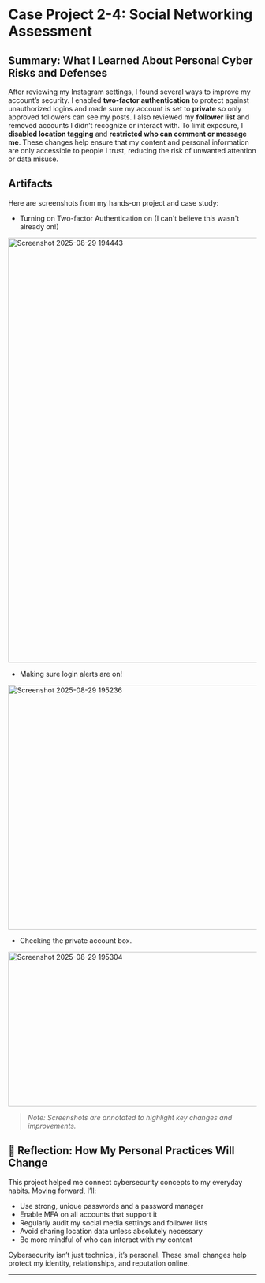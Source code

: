 #  Case Project 2-4: Social Networking Assessment

##  Summary: What I Learned About Personal Cyber Risks and Defenses

After reviewing my Instagram settings, I found several ways to improve my account’s security. I enabled **two-factor authentication** to protect against unauthorized logins and made sure my account is set to **private** so only approved followers can see my posts. I also reviewed my **follower list** and removed accounts I didn’t recognize or interact with. To limit exposure, I **disabled location tagging** and **restricted who can comment or message me**. These changes help ensure that my content and personal information are only accessible to people I trust, reducing the risk of unwanted attention or data misuse.

##  Artifacts

Here are screenshots from my hands-on project and case study:
- Turning on Two-factor Authentication on (I can't believe this wasn't already on!)

<img width="1167" height="860" alt="Screenshot 2025-08-29 194443" src="https://github.com/user-attachments/assets/7f566eef-817a-4aed-a94d-9df90c6a6fcc" />

- Making sure login alerts are on!

<img width="582" height="495" alt="Screenshot 2025-08-29 195236" src="https://github.com/user-attachments/assets/52fb54d9-7124-4661-8c20-117a85f1907b" />

- Checking the private account box.

<img width="684" height="313" alt="Screenshot 2025-08-29 195304" src="https://github.com/user-attachments/assets/b662cef5-f0db-4cd7-bbb5-41ed646b4de5" />



> *Note: Screenshots are annotated to highlight key changes and improvements.*

## 💭 Reflection: How My Personal Practices Will Change

This project helped me connect cybersecurity concepts to my everyday habits. Moving forward, I’ll:

- Use strong, unique passwords and a password manager  
- Enable MFA on all accounts that support it  
- Regularly audit my social media settings and follower lists  
- Avoid sharing location data unless absolutely necessary  
- Be more mindful of who can interact with my content  

Cybersecurity isn’t just technical, it’s personal. These small changes help protect my identity, relationships, and reputation online.

---


